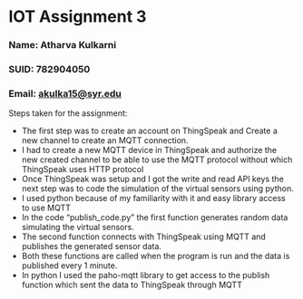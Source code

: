 # IOT Assignment 3

### Name: Atharva Kulkarni
### SUID: 782904050
### Email: akulka15@syr.edu

Steps taken for the assignment: 

* The first step was to create an account on ThingSpeak and Create a new channel to create an MQTT connection. 
* I had to create a new MQTT device in ThingSpeak and authorize the new created channel to be able to use the MQTT protocol without which ThingSpeak uses HTTP protocol
* Once ThingSpeak was setup and I got the write and read API keys the next step was to code the simulation of the virtual sensors using python.
* I used python because of my familiarity with it and easy library access to use MQTT
* In the code “publish_code.py” the first function generates random data simulating the virtual sensors.
* The second function connects with ThingSpeak using MQTT and publishes the generated sensor data.
* Both these functions are called when the program is run and the data is published every 1 minute.
* In python I used the paho-mqtt library to get access to the publish function which sent the data to ThingSpeak through MQTT

